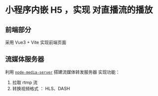 # 小程序内嵌 H5 ，实现 对直播流的播放

## 前端部分
采用 Vue3  + Vite 实现前端页面

## 流媒体服务器
利用 [`node-media-server`](https://github.com/illuspas/Node-Media-Server) 搭建流媒体转发服务器
实现功能：
1. 拉取 rtmp 流
2. 转换视频格式 ： HLS、DASH